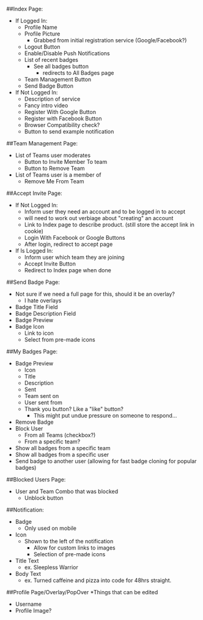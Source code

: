 ##Index Page:
* If Logged In:
  * Profile Name
  * Profile Picture 
    * Grabbed from initial registration service (Google/Facebook?)
  * Logout Button
  * Enable/Disable Push Notifications
  * List of recent badges
    * See all badges button
      * redirects to All Badges page
  * Team Management Button
  * Send Badge Button
* If Not Logged In:
  * Description of service
  * Fancy intro video
  * Register With Google Button
  * Register with Facebook Button
  * Browser Compatibility check?
  * Button to send example notification
  
##Team Management Page:
* List of Teams user moderates
  * Button to Invite Member To team
  * Button to Remove Team
* List of Teams user is a member of
  * Remove Me From Team
  
##Accept Invite Page:
* If Not Logged In:
  * Inform user they need an account and to be logged in to accept
  * will need to work out verbiage about "creating"  an account
  * Link to Index page to describe product. (still store the accept link in cookie)
  * Login With Facebook or Google Buttons
  * After login, redirect to accept page
* If Is Logged In:
  * Inform user which team they are joining
  * Accept Invite Button
  * Redirect to Index page when done

##Send Badge Page:
* Not sure if we need a full page for this, should it be an overlay?
  * I hate overlays
* Badge Title Field
* Badge Description Field
* Badge Preview
* Badge Icon
  * Link to icon
  * Select from pre-made icons
  
##My Badges Page:
* Badge Preview
  * Icon
  * Title
  * Description
  * Sent
  * Team sent on
  * User sent from
  * Thank you button? Like a "like" button?
    * This might put undue pressure on someone to respond...
* Remove Badge
* Block User
  * From all Teams (checkbox?)
  * From a specific team?
* Show all badges from a specific team
* Show all badges from a specific user
* Send badge to another user (allowing for fast badge cloning for popular badges)

##Blocked Users Page:
* User and Team Combo that was blocked
  * Unblock button

##Notification:
* Badge
  * Only used on mobile
* Icon
  * Shown to the left of the notification
    * Allow for custom links to images
    * Selection of pre-made icons
* Title Text
  * ex. Sleepless Warrior
* Body Text
  * ex. Turned caffeine and pizza into code for 48hrs straight.
  
##Profile Page/Overlay/PopOver
*Things that can be edited
  * Username
  * Profile Image?
  